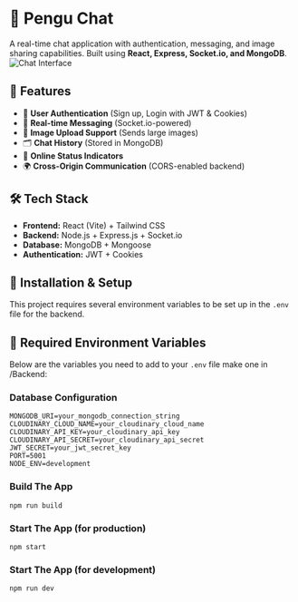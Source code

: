 # 💬 Pengu Chat

A real-time chat application with authentication, messaging, and image sharing capabilities. Built using **React, Express, Socket.io, and MongoDB**.
![Chat Interface](https://i.imgur.com/L9pmJtk.png)

## 🚀 Features

- 🔐 **User Authentication** (Sign up, Login with JWT & Cookies)
- 💬 **Real-time Messaging** (Socket.io-powered)
- 📸 **Image Upload Support** (Sends large images)
- 🗂️ **Chat History** (Stored in MongoDB)
- 🔔 **Online Status Indicators**
- 🌍 **Cross-Origin Communication** (CORS-enabled backend)

## 🛠️ Tech Stack

- **Frontend:** React (Vite) + Tailwind CSS
- **Backend:** Node.js + Express.js + Socket.io
- **Database:** MongoDB + Mongoose
- **Authentication:** JWT + Cookies

## 🔧 Installation & Setup

This project requires several environment variables to be set up in the `.env` file for the backend.

## 🧰 Required Environment Variables

Below are the variables you need to add to your `.env` file make one in /Backend:

### **Database Configuration**

```env
MONGODB_URI=your_mongodb_connection_string
CLOUDINARY_CLOUD_NAME=your_cloudinary_cloud_name
CLOUDINARY_API_KEY=your_cloudinary_api_key
CLOUDINARY_API_SECRET=your_cloudinary_api_secret
JWT_SECRET=your_jwt_secret_key
PORT=5001
NODE_ENV=development
```

### **Build The App**

```
npm run build
```

### **Start The App (for production)**

```
npm start
```

### **Start The App (for development)**

```
npm run dev
```

